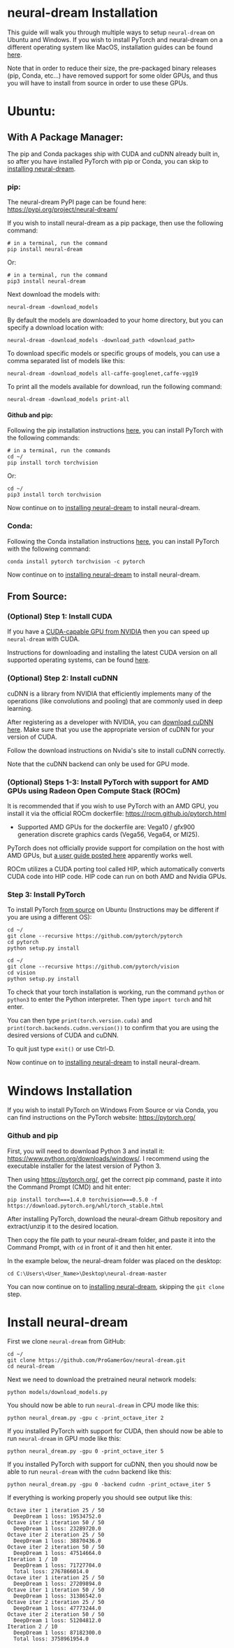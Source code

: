 # neural-dream Installation

This guide will walk you through multiple ways to setup `neural-dream` on Ubuntu and Windows. If you wish to install PyTorch and neural-dream on a different operating system like MacOS, installation guides can be found [here](https://pytorch.org).

Note that in order to reduce their size, the pre-packaged binary releases (pip, Conda, etc...) have removed support for some older GPUs, and thus you will have to install from source in order to use these GPUs.


# Ubuntu:

## With A Package Manager:

The pip and Conda packages ship with CUDA and cuDNN already built in, so after you have installed PyTorch with pip or Conda, you can skip to [installing neural-dream](https://github.com/ProGamerGov/neural-dream/blob/master/INSTALL.md#install-neural-dream).

### pip:

The neural-dream PyPI page can be found here: https://pypi.org/project/neural-dream/

If you wish to install neural-dream as a pip package, then use the following command:

```
# in a terminal, run the command
pip install neural-dream
```

Or:


```
# in a terminal, run the command
pip3 install neural-dream
```

Next download the models with:


```
neural-dream -download_models
```

By default the models are downloaded to your home directory, but you can specify a download location with:

```
neural-dream -download_models -download_path <download_path>
```

To download specific models or specific groups of models, you can use a comma separated list of models like this:

```
neural-dream -download_models all-caffe-googlenet,caffe-vgg19
```

To print all the models available for download, run the following command:

```
neural-dream -download_models print-all
```

#### Github and pip:

Following the pip installation instructions
[here](http://pytorch.org), you can install PyTorch with the following commands:

```
# in a terminal, run the commands
cd ~/
pip install torch torchvision
```

Or:

```
cd ~/
pip3 install torch torchvision
```

Now continue on to [installing neural-dream](https://github.com/ProGamerGov/neural-dream/blob/master/INSTALL.md#install-neural-dream) to install neural-dream.

### Conda:

Following the Conda installation instructions
[here](http://pytorch.org), you can install PyTorch with the following command:

```
conda install pytorch torchvision -c pytorch
```

Now continue on to [installing neural-dream](https://github.com/ProGamerGov/neural-dream/blob/master/INSTALL.md#install-neural-dream) to install neural-dream.

## From Source:

### (Optional) Step 1: Install CUDA

If you have a [CUDA-capable GPU from NVIDIA](https://developer.nvidia.com/cuda-gpus) then you can
speed up `neural-dream` with CUDA.

Instructions for downloading and installing the latest CUDA version on all supported operating systems, can be found [here](https://developer.nvidia.com/cuda-downloads).


### (Optional) Step 2: Install cuDNN

cuDNN is a library from NVIDIA that efficiently implements many of the operations (like convolutions and pooling)
that are commonly used in deep learning.

After registering as a developer with NVIDIA, you can [download cuDNN here](https://developer.nvidia.com/cudnn). Make sure that you use the appropriate version of cuDNN for your version of CUDA.

Follow the download instructions on Nvidia's site to install cuDNN correctly.

Note that the cuDNN backend can only be used for GPU mode.

### (Optional) Steps 1-3: Install PyTorch with support for AMD GPUs using Radeon Open Compute Stack (ROCm)


It is recommended that if you wish to use PyTorch with an AMD GPU, you install it via the official ROCm dockerfile:
https://rocm.github.io/pytorch.html

- Supported AMD GPUs for the dockerfile are: Vega10 / gfx900 generation discrete graphics cards (Vega56, Vega64, or MI25).

PyTorch does not officially provide support for compilation on the host with AMD GPUs, but [a user guide posted here](https://github.com/ROCmSoftwarePlatform/pytorch/issues/337#issuecomment-467220107) apparently works well.

ROCm utilizes a CUDA porting tool called HIP, which automatically converts CUDA code into HIP code. HIP code can run on both AMD and Nvidia GPUs.


### Step 3: Install PyTorch

To install PyTorch [from source](https://github.com/pytorch/pytorch#from-source) on Ubuntu (Instructions may be different if you are using a different OS):

```
cd ~/
git clone --recursive https://github.com/pytorch/pytorch
cd pytorch
python setup.py install

cd ~/
git clone --recursive https://github.com/pytorch/vision
cd vision
python setup.py install
```

To check that your torch installation is working, run the command `python` or `python3` to enter the Python interpreter. Then type `import torch` and hit enter.

You can then type `print(torch.version.cuda)` and `print(torch.backends.cudnn.version())` to confirm that you are using the desired versions of CUDA and cuDNN.

To quit just type `exit()` or use  Ctrl-D.

Now continue on to [installing neural-dream](https://github.com/ProGamerGov/neural-dream/blob/master/INSTALL.md#install-neural-dream) to install neural-dream.


# Windows Installation

If you wish to install PyTorch on Windows From Source or via Conda, you can find instructions on the PyTorch website: https://pytorch.org/


### Github and pip

First, you will need to download Python 3 and install it: https://www.python.org/downloads/windows/. I recommend using the executable installer for the latest version of Python 3.

Then using https://pytorch.org/, get the correct pip command, paste it into the Command Prompt (CMD) and hit enter:


```
pip install torch===1.4.0 torchvision===0.5.0 -f https://download.pytorch.org/whl/torch_stable.html
```


After installing PyTorch, download the neural-dream Github repository and extract/unzip it to the desired location.

Then copy the file path to your neural-dream folder, and paste it into the Command Prompt, with `cd` in front of it and then hit enter.

In the example below, the neural-dream folder was placed on the desktop:

```
cd C:\Users\<User_Name>\Desktop\neural-dream-master
```

You can now continue on to [installing neural-dream](https://github.com/ProGamerGov/neural-dream/blob/master/INSTALL.md#install-neural-dream), skipping the `git clone` step.

# Install neural-dream

First we clone `neural-dream` from GitHub:

```
cd ~/
git clone https://github.com/ProGamerGov/neural-dream.git
cd neural-dream
```

Next we need to download the pretrained neural network models:

```
python models/download_models.py
```

You should now be able to run `neural-dream` in CPU mode like this:

```
python neural_dream.py -gpu c -print_octave_iter 2
```

If you installed PyTorch with support for CUDA, then should now be able to run `neural-dream` in GPU mode like this:

```
python neural_dream.py -gpu 0 -print_octave_iter 5
```

If you installed PyTorch with support for cuDNN, then you should now be able to run `neural-dream` with the `cudnn` backend like this:

```
python neural_dream.py -gpu 0 -backend cudnn -print_octave_iter 5
```

If everything is working properly you should see output like this:

```
Octave iter 1 iteration 25 / 50
  DeepDream 1 loss: 19534752.0
Octave iter 1 iteration 50 / 50
  DeepDream 1 loss: 23289720.0
Octave iter 2 iteration 25 / 50
  DeepDream 1 loss: 38870436.0
Octave iter 2 iteration 50 / 50
  DeepDream 1 loss: 47514664.0
Iteration 1 / 10
  DeepDream 1 loss: 71727704.0
  Total loss: 2767866014.0
Octave iter 1 iteration 25 / 50
  DeepDream 1 loss: 27209894.0
Octave iter 1 iteration 50 / 50
  DeepDream 1 loss: 31386542.0
Octave iter 2 iteration 25 / 50
  DeepDream 1 loss: 47773244.0
Octave iter 2 iteration 50 / 50
  DeepDream 1 loss: 51204812.0
Iteration 2 / 10
  DeepDream 1 loss: 87182300.0
  Total loss: 3758961954.0
```